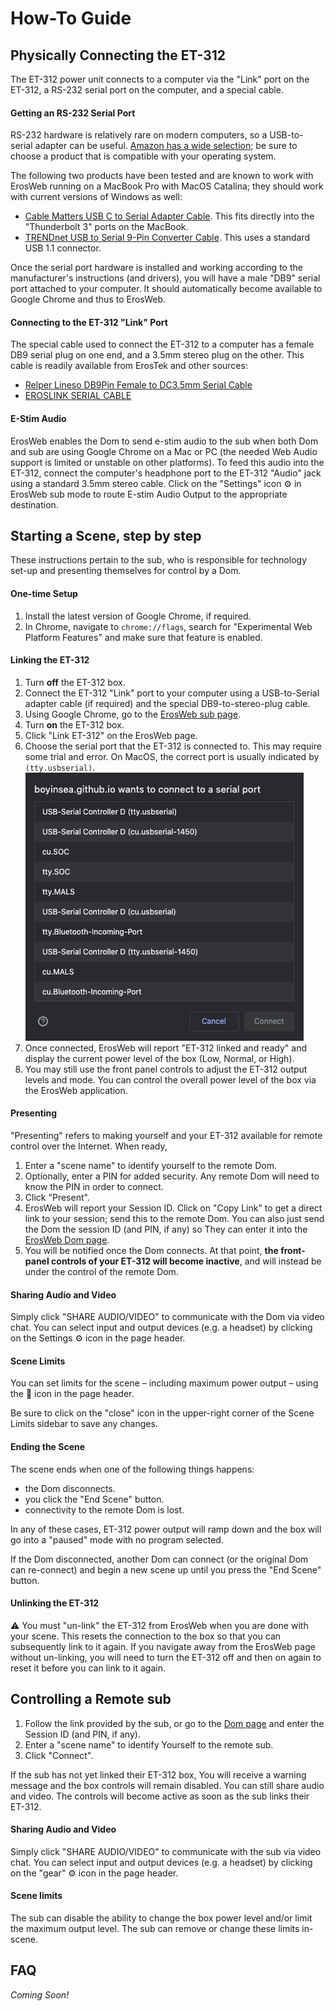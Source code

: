 # How-To Guide

## Physically Connecting the ET-312
The ET-312 power unit connects to a computer via the "Link" port on the ET-312, a RS-232 serial port on the computer, and a special cable.

#### Getting an RS-232 Serial Port
RS-232 hardware is relatively rare on modern computers, so a USB-to-serial adapter can be useful.  [Amazon has a wide selection](https://www.amazon.com/s?k=usb-to-serial); be sure to choose a product that is compatible with your operating system.

The following two products have been tested and are known to work with ErosWeb running on a MacBook Pro with MacOS Catalina; they should work with current versions of Windows as well:

* [Cable Matters USB C to Serial Adapter Cable](https://www.amazon.com/gp/product/B075GV6VL1/).  This fits directly into the "Thunderbolt 3" ports on the MacBook.
* [TRENDnet USB to Serial 9-Pin Converter Cable](https://www.amazon.com/gp/product/B0007T27H8/).  This uses a standard USB 1.1 connector.

Once the serial port hardware is installed and working according to the manufacturer's instructions (and drivers),  you will have a male "DB9" serial port attached to your computer.  It should automatically become available to Google Chrome and thus to ErosWeb.

#### Connecting to the ET-312 "Link" Port

The special cable used to connect the ET-312 to a computer has a female DB9 serial plug on one end, and a 3.5mm stereo plug on the other.  This cable is readily available from ErosTek and other sources:

* [Relper Lineso DB9Pin Female to DC3.5mm Serial Cable](https://www.amazon.com/gp/product/B06Y98F6D5)
* [EROSLINK SERIAL CABLE](https://erostek.com/collections/wiring/products/eroslink-serial-cable)

#### E-Stim Audio

ErosWeb enables the Dom to send e-stim audio to the sub when both Dom and sub are using Google Chrome on a Mac or PC (the needed Web Audio support is limited or unstable on other platforms).  To feed this audio into the ET-312, connect the computer's headphone port to the ET-312 "Audio" jack using a standard 3.5mm stereo cable.  Click on the "Settings" icon &#x2699; in ErosWeb sub mode to route E-stim Audio Output to the appropriate destination.

## Starting a Scene, step by step

These instructions pertain to the sub, who is responsible for technology set-up and presenting themselves for control by a Dom.

#### One-time Setup
1. Install the latest version of Google Chrome, if required.
2. In Chrome, navigate to `chrome://flags`, search for "Experimental Web Platform Features" and make sure that feature is enabled.

#### Linking the ET-312
1. Turn **off** the ET-312 box.
2. Connect the ET-312 "Link" port to your computer using a USB-to-Serial adapter cable (if required) and the special DB9-to-stereo-plug cable.
3. Using Google Chrome, go to the [ErosWeb sub page](/sub.html).
4. Turn **on** the ET-312 box.
5. Click "Link ET-312" on the ErosWeb page.
6. Choose the serial port that the ET-312 is connected to. This may require some trial and error.  On MacOS, the correct port is usually indicated by `(tty.usbserial)`. ![Choose Serial Port](/assets/choose-serial-port.png)
7. Once connected, ErosWeb will report "ET-312 linked and ready" and display the current power level of the box (Low, Normal, or High).
8. You may still use the front panel controls to adjust the ET-312 output levels and mode.  You can control the overall power level of the box via the ErosWeb application.

#### Presenting

"Presenting" refers to making yourself and your ET-312 available for remote control over the Internet.  When ready,
1. Enter a "scene name" to identify yourself to the remote Dom.
2. Optionally, enter a PIN for added security.  Any remote Dom will need to know the PIN in order to connect.
3. Click "Present".
4. ErosWeb will report your Session ID.  Click on "Copy Link" to get a direct link to your session; send this to the remote Dom.  You can also just send the Dom the session ID (and PIN, if any) so They can enter it into the [ErosWeb Dom page](/Dom.html).
5. You will be notified once the Dom connects.  At that point, **the front-panel controls of your ET-312 will become inactive**, and will instead be under the control of the remote Dom.

#### Sharing Audio and Video

Simply click "SHARE AUDIO/VIDEO" to communicate with the Dom via video chat.  You can select input and output devices (e.g. a headset) by clicking on the Settings &#x2699; icon in the page header.

#### Scene Limits

You can set limits for the scene – including maximum power output – using the &#x1f6ab; icon in the page header.

Be sure to click on the "close" icon in the upper-right corner of the Scene Limits sidebar to save any changes.

#### Ending the Scene

The scene ends when one of the following things happens:
* the Dom disconnects.
* you click the "End Scene" button.
* connectivity to the remote Dom is lost.

In any of these cases, ET-312 power output will ramp down and the box will go into a "paused" mode with no program selected.

If the Dom disconnected, another Dom can connect (or the original Dom can re-connect) and begin a new scene up until you press the "End Scene" button.

#### Unlinking the ET-312

&#9888;&#65039; You must "un-link" the ET-312 from ErosWeb when you are done with your scene.  This resets the connection to the box so that you can subsequently link to it again.  If you navigate away from the ErosWeb page without un-linking, you will need to turn the ET-312 off and then on again to reset it before you can link to it again.

## Controlling a Remote sub

1. Follow the link provided by the sub, or go to the [Dom page](/Dom.html) and enter the Session ID (and PIN, if any).
2. Enter a "scene name" to identify Yourself to the remote sub.
3. Click "Connect".

If the sub has not yet linked their ET-312 box, You will receive a warning message and the box controls will remain disabled.  You can still share audio and video.  The controls will become active as soon as the sub links their ET-312.

#### Sharing Audio and Video

Simply click "SHARE AUDIO/VIDEO" to communicate with the sub via video chat.  You can select input and output devices (e.g. a headset) by clicking on the "gear" &#x2699; icon in the page header.

#### Scene limits

The sub can disable the ability to change the box power level  and/or limit the maximum output level.  The sub can remove or change these limits in-scene.

## FAQ

_Coming Soon!_
